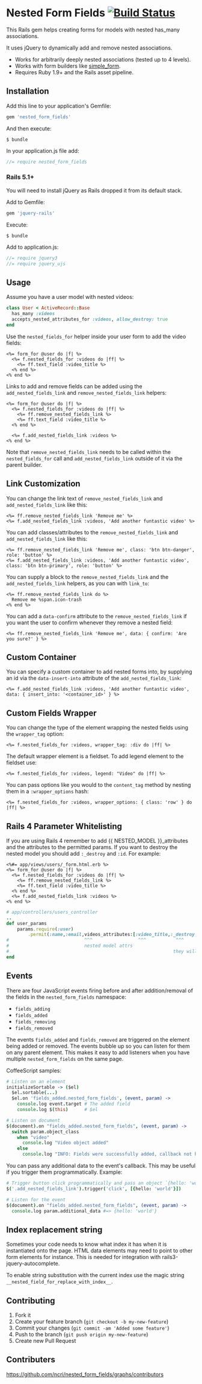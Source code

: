 # Nested Form Fields [![Build Status](https://secure.travis-ci.org/ncri/nested_form_fields.png)](http://travis-ci.org/ncri/nested_form_fields)

This Rails gem helps creating forms for models with nested has_many associations.

It uses jQuery to dynamically add and remove nested associations.

- Works for arbitrarily deeply nested associations (tested up to 4 levels).
- Works with form builders like [simple_form](https://github.com/plataformatec/simple_form).
- Requires Ruby 1.9+ and the Rails asset pipeline.



## Installation

Add this line to your application's Gemfile:

```ruby
gem 'nested_form_fields'
```

And then execute:

```console
$ bundle
```

In your application.js file add:

```javascript
//= require nested_form_fields
```

### Rails 5.1+

You will need to install jQuery as Rails dropped it from its default stack.

Add to Gemfile:

```ruby
gem 'jquery-rails'
```

Execute:

```console
$ bundle
```

Add to application.js:

```javascript
//= require jquery3
//= require jquery_ujs
```

## Usage

Assume you have a user model with nested videos:

```ruby
class User < ActiveRecord::Base
  has_many :videos
  accepts_nested_attributes_for :videos, allow_destroy: true
end
```

Use the `nested_fields_for` helper inside your user form to add the video fields:

```erb
<%= form_for @user do |f| %>
  <%= f.nested_fields_for :videos do |ff| %>
    <%= ff.text_field :video_title %>
  <% end %>
<% end %>
```

Links to add and remove fields can be added using the `add_nested_fields_link` and `remove_nested_fields_link` helpers:

```erb
<%= form_for @user do |f| %>
  <%= f.nested_fields_for :videos do |ff| %>
    <%= ff.remove_nested_fields_link %>
    <%= ff.text_field :video_title %>
  <% end %>

  <%= f.add_nested_fields_link :videos %>
<% end %>
```

Note that `remove_nested_fields_link` needs to be called within the `nested_fields_for` call and `add_nested_fields_link` outside of it via the parent builder.

## Link Customization

You can change the link text of `remove_nested_fields_link` and `add_nested_fields_link` like this:

```erb
<%= ff.remove_nested_fields_link 'Remove me' %>
<%= f.add_nested_fields_link :videos, 'Add another funtastic video' %>
```

You can add classes/attributes to the  `remove_nested_fields_link` and `add_nested_fields_link` like this:

```erb
<%= ff.remove_nested_fields_link 'Remove me', class: 'btn btn-danger', role: 'button' %>
<%= f.add_nested_fields_link :videos, 'Add another funtastic video', class: 'btn btn-primary', role: 'button' %>
```

You can supply a block to the `remove_nested_fields_link` and the `add_nested_fields_link` helpers, as you can with `link_to`:

```erb
<%= ff.remove_nested_fields_link do %>
  Remove me %span.icon-trash
<% end %>
```

You can add a `data-confirm` attribute to the `remove_nested_fields_link` if you want the user to confirm whenever they remove a nested field:

```erb
<%= ff.remove_nested_fields_link 'Remove me', data: { confirm: 'Are you sure?' } %>
```

## Custom Container

You can specify a custom container to add nested forms into, by supplying an id via the `data-insert-into` attribute of the `add_nested_fields_link`:

```erb
<%= f.add_nested_fields_link :videos, 'Add another funtastic video', data: { insert_into: '<container_id>' } %>
```

## Custom Fields Wrapper

You can change the type of the element wrapping the nested fields using the `wrapper_tag` option:

```erb
<%= f.nested_fields_for :videos, wrapper_tag: :div do |ff| %>
```

The default wrapper element is a fieldset. To add legend element to the fieldset use:

```erb
<%= f.nested_fields_for :videos, legend: "Video" do |ff| %>
```

You can pass options like you would to the `content_tag` method by nesting them in a `:wrapper_options` hash:

```erb
<%= f.nested_fields_for :videos, wrapper_options: { class: 'row' } do |ff| %>
```

## Rails 4 Parameter Whitelisting

If you are using Rails 4 remember to add {{ NESTED_MODEL }}_attributes and the attributes to the permitted params.
If you want to destroy the nested model you should add `:_destroy` and `:id`.
For example:

```erb
<%#= app/views/users/_form.html.erb %>
<%= form_for @user do |f| %>
  <%= f.nested_fields_for :videos do |ff| %>
    <%= ff.remove_nested_fields_link %>
    <%= ff.text_field :video_title %>
  <% end %>
  <%= f.add_nested_fields_link :videos %>
<% end %>
```

```ruby
# app/controllers/users_controller
..
def user_params
    params.require(:user)
        .permit(:name,:email,videos_attributes:[:video_title,:_destroy,:id])
#                            ^^^                 ^^^           ^^^
#                            nested model attrs
#                                                             they will let you delete the nested model
end
```

## Events

There are four JavaScript events firing before and after addition/removal of the fields in the `nested_form_fields` namespace:

- `fields_adding`
- `fields_added`
- `fields_removing`
- `fields_removed`

The events `fields_added` and `fields_removed` are triggered on the element being added or removed. The events bubble up so you can listen for them on any parent element.
This makes it easy to add listeners when you have multiple `nested_form_fields` on the same page.

CoffeeScript samples:

```coffeescript
# Listen on an element
initializeSortable -> ($el)
  $el.sortable(...)
  $el.on 'fields_added.nested_form_fields', (event, param) ->
    console.log event.target # The added field
    console.log $(this)      # $el

# Listen on document
$(document).on "fields_added.nested_form_fields", (event, param) ->
  switch param.object_class
    when "video"
      console.log "Video object added"
    else
      console.log "INFO: Fields were successfully added, callback not handled."
```

You can pass any additional data to the event's callback. This may be useful if you trigger them programmatically. Example:

```coffeescript
# Trigger button click programmatically and pass an object `{hello: 'world'}`
$('.add_nested_fields_link').trigger('click', [{hello: 'world'}])

# Listen for the event
$(document).on "fields_added.nested_form_fields", (event, param) ->
  console.log param.additional_data #=> {hello: 'world'}
```

## Index replacement string

Sometimes your code needs to know what index it has when it is instantiated onto the page.
HTML data elements may need to point to other form elements for instance. This is needed for integration
with rails3-jquery-autocomplete.

To enable string substitution with the current index use the magic string `__nested_field_for_replace_with_index__`.

## Contributing

1. Fork it
2. Create your feature branch (`git checkout -b my-new-feature`)
3. Commit your changes (`git commit -am 'Added some feature'`)
4. Push to the branch (`git push origin my-new-feature`)
5. Create new Pull Request


## Contributers

https://github.com/ncri/nested_form_fields/graphs/contributors
